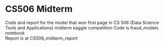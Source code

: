 # CS506 Midterm
Code and report for the model that won first page in CS 506 (Data Science Tools and Applications) midterm kaggle competition
Code is fraud_models notebook  
Report is at CS506_midterm_report

